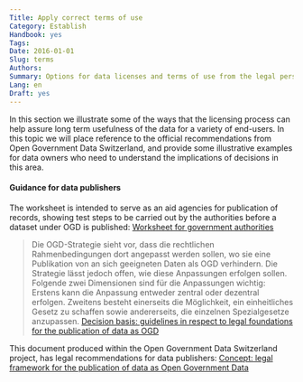 ```yaml
---
Title: Apply correct terms of use
Category: Establish
Handbook: yes
Tags:
Date: 2016-01-01
Slug: terms
Authors:
Summary: Options for data licenses and terms of use from the legal perspective in Switzerland.
Lang: en
Draft: yes
---
```


In this section we illustrate some of the ways that the licensing process can help assure long term usefulness of the data for a variety of end-users. In this topic we will place reference to the official recommendations from Open Government Data Switzerland, and provide some illustrative examples for data owners who need to understand the implications of decisions in this area.

#### Guidance for data publishers

The worksheet is intended to serve as an aid agencies for publication of records, showing test steps to be carried out by the authorities before a dataset under OGD is published:
[Worksheet for government authorities](/arbeitshilfe-publikation-en)

> Die OGD-Strategie sieht vor, dass die rechtlichen Rahmenbedingungen dort angepasst werden sollen, wo sie eine Publikation von an sich geeigneten Daten als OGD verhindern. Die Strategie lässt jedoch offen, wie diese Anpassungen erfolgen sollen. Folgende zwei Dimensionen sind für die Anpassungen wichtig: Erstens kann die Anpassung entweder zentral oder dezentral erfolgen. Zweitens besteht einerseits die Möglichkeit, ein einheitliches Gesetz zu schaffen sowie andererseits, die einzelnen Spezialgesetze anzupassen.
[Decision basis: guidelines in respect to legal foundations for the publication of data as OGD](/entscheid-rechtsgrundlagen-de)

This document produced within the Open Government Data Switzerland project, has legal recommendations for data publishers:
[Concept: legal framework for the publication of data as Open Government Data](/konzept-rechtliche-rahmen-de)

